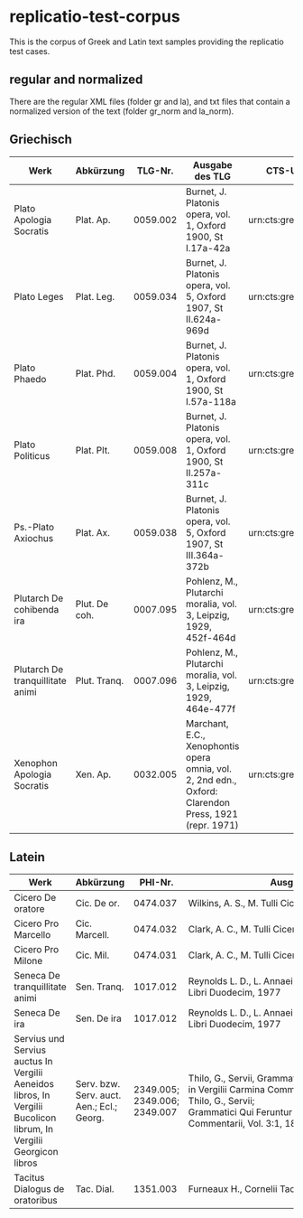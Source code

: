 # replicatio-test-corpus
This is the corpus of Greek and Latin text samples providing the replicatio test cases.

## regular and normalized
There are the regular XML files (folder gr and la), and txt files that contain a normalized version of the text (folder gr_norm and la_norm).

## Griechisch
| Werk                                  | Abkürzung      |  TLG-Nr.   | Ausgabe des TLG                                                                                        | CTS-URN bei Perseus              | replicatio file |
| -------------                         | -------------  | -----------| -------------                                                                                          | ------------- | ------------- |
| Plato Apologia Socratis           | Plat. Ap.      |  0059.002  | Burnet, J. Platonis opera, vol. 1, Oxford 1900, St I.17a-42a                                           | urn:cts:greekLit:tlg0059.tlg002  | tlg0059002apologia.replicatio.v03.xml |
| Plato Leges                       | Plat. Leg.     |  0059.034  | Burnet, J. Platonis opera, vol. 5, Oxford 1907, St II.624a-969d                                        | urn:cts:greekLit:tlg0059.tlg034  | tlg0059034leges.replicatio.v03.xml |
| Plato Phaedo                      | Plat. Phd.     |  0059.004  | Burnet, J. Platonis opera, vol. 1, Oxford 1900, St I.57a-118a                                          | urn:cts:greekLit:tlg0059.tlg004  | tlg0059004phaedo.replicatio.v03.xml |
| Plato Politicus                   | Plat. Plt.     |  0059.008  | Burnet, J. Platonis opera, vol. 1, Oxford 1900, St II.257a-311c                                        | urn:cts:greekLit:tlg0059.tlg008  | tlg0059008politicus.replicatio.v03.xml |
| Ps.-Plato Axiochus                | Plat. Ax.      |  0059.038  | Burnet, J. Platonis opera, vol. 5, Oxford 1907, St III.364a-372b                                       | urn:cts:greekLit:tlg0059.tlg038  | tlg0059038axiochus.replicatio.v03.xml |
| Plutarch De cohibenda ira         | Plut. De coh.  |  0007.095  | Pohlenz, M., Plutarchi moralia, vol. 3, Leipzig, 1929, 452f-464d                                       | urn:cts:greekLit:tlg0007.tlg095  | tlg0007095ira.replicatio.v03.xml
| Plutarch De tranquillitate animi  | Plut. Tranq.   |  0007.096  | Pohlenz, M., Plutarchi moralia, vol. 3, Leipzig, 1929, 464e-477f                                       | urn:cts:greekLit:tlg0007.tlg096  | tlg0007096tranquillitate.replicatio.v03.xml |
| Xenophon Apologia Socratis        | Xen. Ap.       |  0032.005  | Marchant, E.C., Xenophontis opera omnia, vol. 2, 2nd edn., Oxford: Clarendon Press, 1921 (repr. 1971)  | urn:cts:greekLit:tlg0032.tlg005  | tlg0032005apologia.replicatio.v03.xml |

## Latein 
| Werk | Abkürzung | PHI-Nr. | Ausgabe der PHI | CTS-URN Perseus | Datierung | replicatio file |
| ---  | --------- | --- | ------------------- | --------------- | --------- | --------------- | 
| Cicero De oratore | Cic. De or. | 0474.037 | Wilkins, A. S., M. Tulli Ciceronis Rhetorica, vol. 1, 1902 | urn:cts:latinLit:phi0474.phi037 | 55 v. Chr. | phi0474037oratore.replicatio.v02.xml |
| Cicero Pro Marcello | Cic. Marcell.| 0474.032 | Clark, A. C., M. Tulli Ciceronis Orationes, vol. 2, 1918 | urn:cts:latinLit:phi0474.phi032 | 46 v. Chr. | phi0474032marcello.replicatio.v02.xml |
| Cicero Pro Milone | Cic. Mil. | 0474.031 | Clark, A. C., M. Tulli Ciceronis Orationes, vol. 2, 1918 | urn:cts:latinLit:phi0474.phi031 | 52 v. Chr. | phi0474031milone.replicatio.v01.xml |
| Seneca De tranquillitate animi | Sen. Tranq. | 1017.012 | Reynolds L. D., L. Annaei Senecae Dialogorum, Libri Duodecim, 1977 | urn:cts:latinLit:stoa0255.stoa013 | unklar  (1 - 65 n. Chr.) | phi1017012tranquillitate.replicatio.v01.xml |
| Seneca De ira | Sen. De ira | 1017.012 | Reynolds L. D., L. Annaei Senecae Dialogorum, Libri Duodecim, 1977 | urn:cts:latinLit:stoa0255.stoa010 | unklar  (1 - 65 n. Chr.) | phi1017012ira.replicatio.v01.xml |
| Servius und Servius auctus  In Vergilii Aeneidos libros, In Vergilii Bucolicon librum, In Vergilii Georgicon libros | Serv. bzw. Serv. auct. Aen.; Ecl.; Georg. | 2349.005; 2349.006; 2349.007 | Thilo, G., Servii, Grammatici Qui Feruntur in Vergilii Carmina Commentarii, vols. 1-2, 1878-1884 Thilo, G., Servii; Grammatici Qui Feruntur in Vergilii Bucolica et Georgica; Commentarii, Vol. 3:1, 1887  | urn:cts:latinLit:phi2349.phi005, urn:cts:latinLit:phi2349.phi006, urn:cts:latinLit:phi2349.phi007  | unklar  (spätes 4. - frühes 5. Jahrhundert)  | phi2349005aeneidos.replicatio.v02.xml, phi2349005aeneidos.replicatio.v02s.xml, phi2349005aeneidos.replicatio.v02sa.xml, phi2349006bucolicon.replicatio.v02.xml, phi2349006bucolicon.replicatio.v02s.xml, phi2349006bucolicon.replicatio.v02sa.xml, phi2349007georgicon.replicatio.v02.xml, phi2349007georgicon.replicatio.v02s.xml, phi2349007georgicon.replicatio.v02sa.xml |
| Tacitus Dialogus de oratoribus | Tac. Dial. | 1351.003 | Furneaux H., Cornelii Taciti Opera, Minora, 1939 | urn:cts:latinLit:phi1351.phi003 | unklar (ca. 58 - 120 n. Chr.) | phi1351003oratoribus.replicatio.v01.xml |

